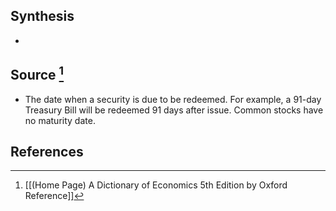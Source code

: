 ## Synthesis
- 
## Source [^1]
- The date when a security is due to be redeemed. For example, a 91-day Treasury Bill will be redeemed 91 days after issue. Common stocks have no maturity date.
## References

[^1]: [[(Home Page) A Dictionary of Economics 5th Edition by Oxford Reference]]